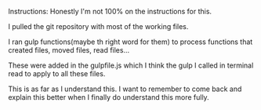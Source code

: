 Instructions: 
Honestly I'm not 100% on the instructions for this. 

I pulled the git repository with most of the working files. 

I ran gulp functions(maybe th right word for them) to process functions that created files, moved files, read files... 

These were added in the gulpfile.js which I think the gulp I called in terminal read to apply to all these files. 

This is as far as I understand this. I want to remember to come back and explain this better when I finally do understand this more fully. 